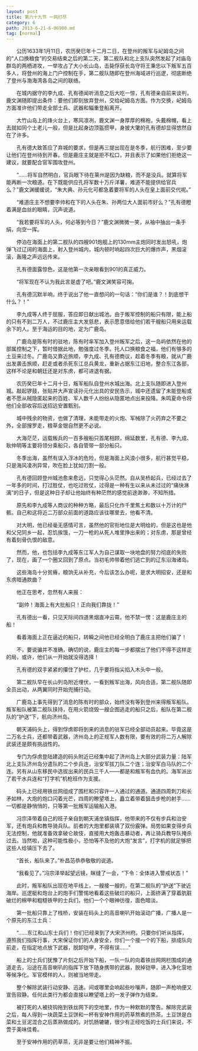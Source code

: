 ```yaml
---
layout: post
title: 第六十九节 一网打尽
category: 6
path: 2013-6-21-6-06900.md
tag: [normal]
---
```


　　公历1633年1月11日，农历癸巳年十二月二日，在登州的叛军与屺姆岛之间的“人口换粮食”的交易结束之后的第二天，第二舰队和北上支队突然发起了对庙岛群岛的两栖进攻，一举攻占了大小长山岛，击毙俘获长岛守将王秉忠以下叛军五百多人，将登州的海上门户控制在手，第二舰队随即在登州海域进行巡逻，彻底断绝了登州与渤海湾各岛之间的联络。

　　在城内据守的李九成、孔有德闻听消息之后大吃一惊，孔有德亲自前来谈判，鹿文渊随即提出条件：要他们即刻放弃登州，交给屺姆岛方面。作为交换，屺姆岛方面准许他们带走全部士兵、武器和辎重登船离开。

　　大竹山岛上的烽火台上，寒风凛冽，鹿文渊一身厚厚的棉袍，头戴棉帽，看上去就如同个土老儿一般，但是比起身边顶盔掼甲，身披大氅的孔有德却显得悠然自在了许多。

　　孔有德大致答应了弃城的要求，但是再三提出现在是冬季，航行困难，至少要让他们在登州待到开春。但是鹿庄主就是拒不松口，并且表示了如果他们拒绝这一建议，就要配合官军围攻登州。

　　“……将军自然明白，官兵眼下待在莱州是因为缺粮，而不是没兵。就算将军能再断一次粮道。在下既能供应孔将军数十万斤洋薯，难道不能提供给官兵么？”鹿文渊缓缓说，“朱大典、孙元化可都急着要将军的人头在皇上面前交代呢。”

　　“难道庄主不想要李帅和在下的人头在朱、孙两位大人面前市好么？”孔有德瞪着满是血丝的眼睛，沉声说道。

　　“我若要将军的人头，何必等到今日？”鹿文渊微微一笑，从袖中抽出一条手绢，向空一挥。

　　停泊在海面上的第二舰队的四艘901炮舰上的130mm主炮同时发出怒吼，炮弹飞过辽阔的海面上，射入登州城内，城内顿时响起四次巨大的爆炸声，黑烟滚滚，轰隆之声远远传来。

　　孔有德面露惊色，这是他第一次亲眼看到901的真正威力。

　　“将军现在不认为我此言是虚了吧。”鹿文渊笑容可掬。

　　孔有德沉默半响，终于说出了他一直想问的一句话：“你们是谁？！到底想干什么？！”

　　李九成等人终于屈服，答应即日献出城池。由于叛军控制的船只有限，能上船的只有不到二万人，不过鹿庄主大发慈悲，表示愿意借给他们若干艘船只用来运载余下的人。至于海运的目的地，定为广鹿岛。

　　广鹿岛是陈有时的驻地，陈有时率军加入登州叛军之后，这一岛屿依然在他的部属控制之下，暂时借据此地，勉强度过冬季。托人口换粮食之福，他们有够多的土豆来过冬。广鹿岛又靠近旅顺，李九成、孔有德商议，趁着冬季有粮，就从广鹿出发袭击旅顺，赶走或者杀死东江总兵黄龙，重新占据东江旧地，整合东江各部，这样不论是和朝廷还是对东虏，都可进退有据。

　　农历癸巳年十二月十日，叛军船队自登州水城出海。北上支队随即进入登州城。敲起锣鼓，张贴并大声宣读孙元化出具的安民告示，城中还遗留了未能登船或者不愿从贼隐匿起来的百姓、军人数千人纷纷从隐匿地点出来投降。朱鸣夏命令将他们全部收容后送招远安置甄别。

　　城中残余的物资，也做了清理，未能带走的火炮、军械除了火药弃之不要之外，全部搜罗走，粮草金银自然更不必说。

　　大海茫茫，运载叛兵的一百多艘船只首尾相顾，绵延数里，孔有德、李九成、耿仲明等主要将领分乘船只，各自管带一部分船只。

　　冬季出海，虽然有误入浮冰的危险，但是海面上风浪小很多，航行甚觉平稳，只是海风凌冽异常，吹在脸上犹如刀割一般。

　　孔有德回顾登州城池愈来愈远，只觉得心头茫然。自从吴桥起兵，已经过去了一年多的时间，打过胜仗，也吃过败仗，过得是一种有生以来从未过过的“痛快淋漓”的日子，但是这种日子却让他始终有种茫然的感觉前途渺渺，不知所措。

　　原先和李九成等人商议的种种方略，最后只化作千里焦土和数以十万计的尸骸。自己和这将近二万部众前面的道路应该往哪里去，他看不清。

　　对大明，他已经毫无感情可言，虽然他的官衔地位是大明给的，但是这也是他和父兄同乡一起，忍饥挨饿，一刀一枪的从死人堆里挣出来的；对东虏，那是曾经有着刻骨仇恨的敌意。

　　然而，他，也包括李九成等东江军人为自己谋取一块地盘的努力彻底的失败了，现在，画了一个圈又回到了原点。当初毛帅带着他们逃亡到的辽东沿海诸岛。

　　这些海岛十分贫瘠，粮饷无从补充，今后该怎么办呢，是求大明招安，还是和东虏暗通款曲？

　　他正在思考，忽然有人来报：

　　“副帅！海面上有大批船只！正向我们靠拢！”

　　孔有德出一看，只见天际间四道黑烟直冲云霄。他不禁一愣：这是鹿庄主的船！

　　看着海面上正在逼近的船只，转瞬之间他已经全明白了鹿庄主把他们骗了！

　　不，要说骗并不准确，确切的说，鹿庄主的每一步都摆出了他们不得不这样走的局，或许，他们从一开始就没得选择！

　　孔有德的双手紧紧的攥住了护栏，几乎要将指尖掐入木头中一般。

　　第二舰队早在长山列岛附近埋伏，一看到叛军出海，风向合适，第二舰队随即全员出动，从两翼同时开始兜捕行动。

　　广鹿岛上事先得到了消息的陈有时的部众，始终没有等到登州来得叛军船队。叛军船队被第二舰队挟持，在用火箭烧毁一艘企图逃走的船只之后，船队在第二舰队的“护送”下，航向济州岛。

　　朝天浦码头上，得到俘虏即将到来的消息的驻军已经全部动员起来。毕竟这是二万名士兵，还都带着武器，济州岛上的正规军人数有限，要有效的将二万人解除武装还是颇有挑战性的。

　　专门为俘虏登陆建造的码头附近已经集中起了济州岛上大部分武装力量：陆军北上支队济州岛分遣队的二个步兵连，治安军拔刀队二个连；治安军白马队的二个连。另有从山东移民中选拔出来的民兵三千人——都是和叛军有血仇的。海军派出了若干水兵连和“打字机”机枪班作为支援。

　　码头上已经用铁丝网组成了围栏和只容许一人通过的通道。通道四周刺刀和长矛如林，大炮的炮口闪着光芒，四周的瞭望塔上，矗立着带着狙击步枪的射手……一切都是静悄悄的，只等第一批叛军运输船入港。

　　冯宗泽带着自己的班子亲自到朝天浦坐镇指挥，他带来的不仅有步兵和治安军，还有炮兵和教导骑兵队。前者的大炮里都装填了双份霰弹。局势如果变得步兵无法控制，他就准备效拿破仑故伎，直接用大炮轰击暴动者，再让骑兵教导队掩杀过去。当然啦，这种可能性极小，恐怕等不及他的大炮“发言”，打字机的就足够把这些人给镇压下去了。

　　“首长，船队来了。”朴昌范恭恭敬敬的说道。

　　“我看见了。”冯宗泽举起望远镜，眯缝了一会，“下令：全体进入警戒状态！”

　　此时，叛军船队出现在地平线上，一艘接一艘的，在第二舰队的“护送”下驶近海岸。巡逻艇和炮台上的炮手们警惕地看着这些破烂的船只，上面挤满了穿着肮脏破烂的棉甲和粗糙铁甲的士兵们，他们一个个眼神彷徨，面色暗淡。

　　第一批船只靠上了栈桥，安装在码头上的高音喇叭开始滚动广播，广播人是一个原先的东江士兵：

　　“……东江和山东士兵们！你们已经来到了大宋济州府。只要你们听从指挥，遵照我们指挥行事，大宋保证你们的人身安全，你们一个接一个的下船，排成队向前走，在指定地点放下武器，脱卸铠甲，不得有误……”

　　船上的士兵们犹豫了片刻之后开始下船，一队一队的向着铁丝网网栏围成的通道走去，沿途在高音喇叭的指挥下放下随身携带的武器，脱掉铠甲，进入净化营地等候净化。军官模样的人，则被当地带走。

　　整个解除武装行动安静、迅速。间或哪里会响起些吵嚷声，随即一声枪响便又宣告寂静。任何此类行为都会直接以瞭望塔上的一发子弹作为结束。

　　被打死的人被挠钩拖到铁丝网下的空地里，作为一种默默的警告。解除完武装之后，每人得到一块蔬菜土豆饼和一杯有安神作用的药草熬煮的热茶。土豆饼是白菜和土豆泥混合之后蒸熟做成的。对饥肠辘辘，很少有正经吃饭的士兵们来说，不啻于美味佳肴。

　　至于安神作用的药草茶，无非是要让他们精神不振。
